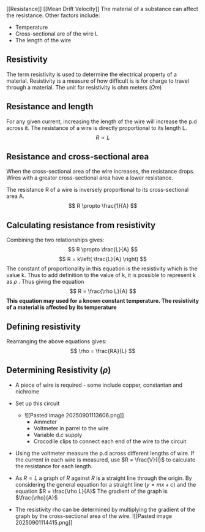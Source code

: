 [[Resistance]] [[Mean Drift Velocity]]
The material of a substance can affect the resistance. Other factors include:
- Temperature
- Cross-sectional are of the wire L
- The length of the wire
## Resistivity
The term resistivity is used to determine the electrical property of a material. Resistivity is a measure of how difficult is is for charge to travel through a material. The unit for resistivity is ohm meters ($\Omega m$)

## Resistance and length
For any given current, increasing the length of the wire will increase the p.d across it. The resistance of a wire is directly proportional to its length L.  $$
R \propto L
$$
## Resistance and cross-sectional area
When the cross-sectional area of the wire increases, the resistance drops. Wires with a greater cross-sectional area have a lower resistance.

The resistance R of a wire is inversely proportional to its cross-sectional area A.
$$
R \propto \frac{1}{A}
$$
## Calculating resistance from resistivity
Combining the two relationships gives:
$$
R \propto \frac{L}{A}
$$
$$
R = k\left( \frac{L}{A} \right)
$$
The constant of proportionality in this equation is the resistivity which is the value k. Thus to add definition to the value of k, it is possible to represent k as $\rho$ . Thus giving the equation
$$
R = \frac{\rho L}{A}
$$
**This equation may used for a known constant temperature. The resistivity of a material is affected by its temperature**
## Defining resistivity
Rearranging the above equations gives:
$$
\rho = \frac{RA}{L}
$$
## Determining Resistivity ($\rho$)
- A piece of wire is required - some include copper, constantan and nichrome

- Set up this circuit
	- ![[Pasted image 20250901113606.png]]
		- Ammeter
		- Voltmeter in parrel to the wire
		- Variable d.c supply
		-  Crocodile clips to connect each end of the wire to the circuit

- Using the voltmeter measure the p.d across different lengths of wire. If the current in each wire is measured, use $R = \frac{V}{I}$ to calculate the resistance for each length.

- As $R \propto L$ a graph of $R$ against $R$ is a straight line through the origin. By considering the general equation for a straight line  ($y = mx + c$) and the equation $R = \frac{\rho L}{A}$ The gradient of the graph is $\frac{\rho}{A}$ 

- The resistivity rho can be determined by multiplying the gradient of the graph by the cross-sectional area of the wire. 
![[Pasted image 20250901114415.png]]